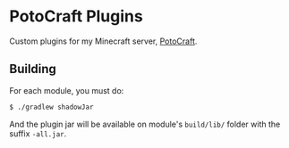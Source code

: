# PotoCraft Plugins

Custom plugins for my Minecraft server, [PotoCraft](http://potocraft.com).

## Building

For each module, you must do:

```sh
$ ./gradlew shadowJar
```

And the plugin jar will be available on module's `build/lib/` folder with the suffix `-all.jar`.
